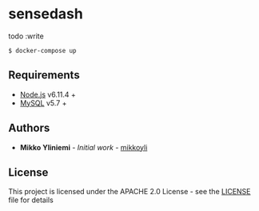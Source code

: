 # sensedash

todo :write

```console
$ docker-compose up
```

## Requirements

* [Node.js](https://nodejs.org/en/) v6.11.4 +
* [MySQL](https://www.mysql.com/) v5.7 +

## Authors

* **Mikko Yliniemi** - *Initial work* - [mikkoyli](https://github.com/mikkoyli)

## License

This project is licensed under the APACHE 2.0 License - see the [LICENSE](LICENSE) file for details

